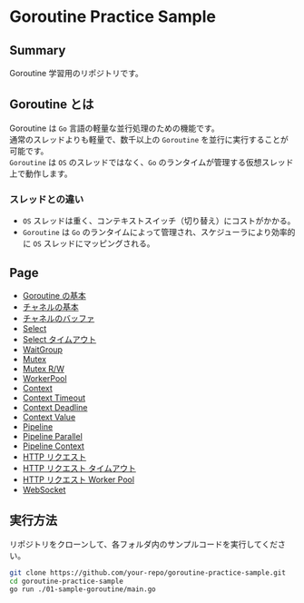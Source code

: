 # Goroutine Practice Sample

## Summary

Goroutine 学習用のリポジトリです。

## Goroutine とは

Goroutine は `Go` 言語の軽量な並行処理のための機能です。  
通常のスレッドよりも軽量で、数千以上の `Goroutine` を並行に実行することが可能です。  
`Goroutine` は `OS` のスレッドではなく、`Go` のランタイムが管理する仮想スレッド上で動作します。

### **スレッドとの違い**
- `OS` スレッドは重く、コンテキストスイッチ（切り替え）にコストがかかる。
- `Goroutine` は `Go` のランタイムによって管理され、スケジューラにより効率的に `OS` スレッドにマッピングされる。


## Page

- [Goroutine の基本](./01-sample-goroutine/README.md)
- [チャネルの基本](./02-sample-channel/README.md)
- [チャネルのバッファ](./03-sample-channel-buffer/README.md)
- [Select](./04-sample-select/01-select/README.md)
- [Select タイムアウト](./04-sample-select/02-select-timeout/README.md)
- [WaitGroup](./05-sample-waitgroup/README.md)
- [Mutex](./06-sample-mutex/01-mutex/README.md)
- [Mutex R/W](./06-sample-mutex/02-mutex-rw/README.md)
- [WorkerPool](./07-sample-worker-pool/README.md)
- [Context](./08-sample-context/01-context/README.md)
- [Context Timeout](./08-sample-context/02-timeout/README.md)
- [Context Deadline](./08-sample-context/03-deadline/README.md)
- [Context Value](./08-sample-context/04-value/README.md)
- [Pipeline](./09-sample-pipeline/01-simple-pipeline/README.md)
- [Pipeline Parallel](./09-sample-pipeline/02-paralell-pipeline/README.md)
- [Pipeline Context](./09-sample-pipeline/03-pipeline-context/README.md)
- [HTTP リクエスト](./10-sample-http/01-http/README.md)
- [HTTP リクエスト タイムアウト](./10-sample-http/02-http-timeout/README.md)
- [HTTP リクエスト Worker Pool](./10-sample-http/03-http-worker-pool/README.md)
- [WebSocket](./11-sample-websocket/README.md)

## 実行方法

リポジトリをクローンして、各フォルダ内のサンプルコードを実行してください。

```sh
git clone https://github.com/your-repo/goroutine-practice-sample.git
cd goroutine-practice-sample
go run ./01-sample-goroutine/main.go
```

